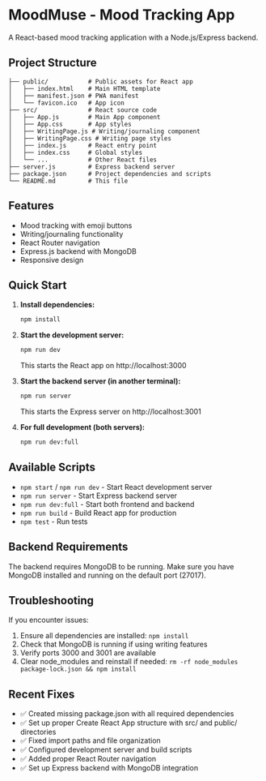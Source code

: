 # MoodMuse - Mood Tracking App

A React-based mood tracking application with a Node.js/Express backend.

## Project Structure

```
├── public/           # Public assets for React app
│   ├── index.html    # Main HTML template
│   ├── manifest.json # PWA manifest
│   └── favicon.ico   # App icon
├── src/              # React source code
│   ├── App.js        # Main App component
│   ├── App.css       # App styles
│   ├── WritingPage.js # Writing/journaling component
│   ├── WritingPage.css # Writing page styles
│   ├── index.js      # React entry point
│   ├── index.css     # Global styles
│   └── ...           # Other React files
├── server.js         # Express backend server
├── package.json      # Project dependencies and scripts
└── README.md         # This file
```

## Features

- Mood tracking with emoji buttons
- Writing/journaling functionality
- React Router navigation
- Express.js backend with MongoDB
- Responsive design

## Quick Start

1. **Install dependencies:**

   ```bash
   npm install
   ```

2. **Start the development server:**

   ```bash
   npm run dev
   ```

   This starts the React app on http://localhost:3000

3. **Start the backend server (in another terminal):**

   ```bash
   npm run server
   ```

   This starts the Express server on http://localhost:3001

4. **For full development (both servers):**
   ```bash
   npm run dev:full
   ```

## Available Scripts

- `npm start` / `npm run dev` - Start React development server
- `npm run server` - Start Express backend server
- `npm run dev:full` - Start both frontend and backend
- `npm run build` - Build React app for production
- `npm test` - Run tests

## Backend Requirements

The backend requires MongoDB to be running. Make sure you have MongoDB installed and running on the default port (27017).

## Troubleshooting

If you encounter issues:

1. Ensure all dependencies are installed: `npm install`
2. Check that MongoDB is running if using writing features
3. Verify ports 3000 and 3001 are available
4. Clear node_modules and reinstall if needed: `rm -rf node_modules package-lock.json && npm install`

## Recent Fixes

- ✅ Created missing package.json with all required dependencies
- ✅ Set up proper Create React App structure with src/ and public/ directories
- ✅ Fixed import paths and file organization
- ✅ Configured development server and build scripts
- ✅ Added proper React Router navigation
- ✅ Set up Express backend with MongoDB integration
